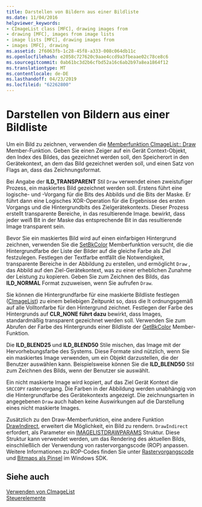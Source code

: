 ```yaml
---
title: Darstellen von Bildern aus einer Bildliste
ms.date: 11/04/2016
helpviewer_keywords:
- CImageList class [MFC], drawing images from
- drawing [MFC], images from image lists
- image lists [MFC], drawing images from
- images [MFC], drawing
ms.assetid: 2f6063fb-1c28-45f8-a333-008c064db11c
ms.openlocfilehash: e2058c727620c9aae4ccd9a3fbeaae02c78ce8c6
ms.sourcegitcommit: 0ab61bc3d2b6cfbd52a16c6ab2b97a8ea1864f12
ms.translationtype: MT
ms.contentlocale: de-DE
ms.lasthandoff: 04/23/2019
ms.locfileid: "62262800"
---
```

# <a name="drawing-images-from-an-image-list"></a>Darstellen von Bildern aus einer Bildliste

Um ein Bild zu zeichnen, verwenden die [Memberfunktion CImageList:: Draw](../mfc/reference/cimagelist-class.md#draw) Member-Funktion. Geben Sie einen Zeiger auf ein Gerät Context-Objekt, den Index des Bildes, das gezeichnet werden soll, den Speicherort in den Gerätekontext, an dem das Bild gezeichnet werden soll, und einen Satz von Flags an, dass das Zeichnungsformat.

Bei Angabe der **ILD_TRANSPARENT** Stil `Draw` verwendet einen zweistufiger Prozess, ein maskiertes Bild gezeichnet werden soll. Erstens führt eine logische- und -Vorgang für die Bits des Abbilds und die Bits der Maske. Er führt dann eine Logisches XOR-Operation für die Ergebnisse des ersten Vorgangs und die Hintergrundbits des Zielgerätekontexts. Dieser Prozess erstellt transparente Bereiche, in das resultierende Image. bewirkt, dass jeder weiß Bit in der Maske das entsprechende Bit in das resultierende Image transparent sein.

Bevor Sie ein maskiertes Bild wird auf einen einfarbigen Hintergrund zeichnen, verwenden Sie die [SetBkColor](../mfc/reference/cimagelist-class.md#setbkcolor) Memberfunktion versucht, die die Hintergrundfarbe der Liste der Bilder auf die gleiche Farbe als Ziel festzulegen. Festlegen der Textfarbe entfällt die Notwendigkeit, transparente Bereiche in der Abbildung zu erstellen, und ermöglicht `Draw` , das Abbild auf den Ziel-Gerätekontext, was zu einer erheblichen Zunahme der Leistung zu kopieren. Geben Sie zum Zeichnen des Bilds, das **ILD_NORMAL** Format zuzuweisen, wenn Sie aufrufen `Draw`.

Sie können die Hintergrundfarbe für eine maskierte Bildliste festlegen ([CImageList](../mfc/reference/cimagelist-class.md)) zu einem beliebigen Zeitpunkt so, dass die It ordnungsgemäß auf alle Volltonfarbe für den Hintergrund zeichnet. Festlegen der Farbe des Hintergrunds auf **CLR_NONE führt dazu** bewirkt, dass Images, standardmäßig transparent gezeichnet werden soll. Verwenden Sie zum Abrufen der Farbe des Hintergrunds einer Bildliste der [GetBkColor](../mfc/reference/cimagelist-class.md#getbkcolor) Member-Funktion.

Die **ILD_BLEND25** und **ILD_BLEND50** Stile mischen, das Image mit der Hervorhebungsfarbe des Systems. Diese Formate sind nützlich, wenn Sie ein maskiertes Image verwenden, um ein Objekt darzustellen, die der Benutzer auswählen kann. Beispielsweise können Sie die **ILD_BLEND50** Stil zum Zeichnen des Bilds, wenn der Benutzer sie auswählt.

Ein nicht maskierte Image wird kopiert, auf das Ziel Gerät Kontext die `SRCCOPY` rastervorgang. Die Farben in der Abbildung werden unabhängig von die Hintergrundfarbe des Gerätekontexts angezeigt. Die zeichnungsarten in angegebenen `Draw` auch haben keine Auswirkungen auf die Darstellung eines nicht maskierte Images.

Zusätzlich zu den Draw-Memberfunktion, eine andere Funktion [DrawIndirect](../mfc/reference/cimagelist-class.md#drawindirect), erweitert die Möglichkeit, ein Bild zu rendern. `DrawIndirect` erfordert, als Parameter ein [IMAGELISTDRAWPARAMS](/windows/desktop/api/commctrl/ns-commctrl-_imagelistdrawparams) Struktur. Diese Struktur kann verwendet werden, um das Rendering des aktuellen Bilds, einschließlich der Verwendung von rastervorgangscode (ROP) anpassen. Weitere Informationen zu ROP-Codes finden Sie unter [Rastervorgangscode](/windows/desktop/gdi/raster-operation-codes) und [Bitmaps als Pinsel](/windows/desktop/gdi/bitmaps-as-brushes) im Windows SDK.

## <a name="see-also"></a>Siehe auch

[Verwenden von CImageList](../mfc/using-cimagelist.md)<br/>
[Steuerelemente](../mfc/controls-mfc.md)
